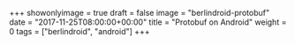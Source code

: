 +++
showonlyimage = true
draft = false
image = "berlindroid-protobuf"
date = "2017-11-25T08:00:00+00:00"
title = "Protobuf on Android"
weight = 0
tags = ["berlindroid", "android"]
+++

